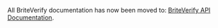 All BriteVerify documentation has now been moved to: [BriteVerify API Documentation](https://support.briteverify.com/briteverify-verification-apis).

